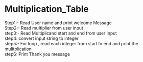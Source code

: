 # Multiplication_Table
Step1:- Read User name and print welcome Message  
Step2:- Read multiplier from user input   
step3:- Read Multiplicand start and end from user input   
step4: convert input string to integer   
step5:- For loop , read each integer from start to end and print the mulitplication  
step6: Print Thank you message  
